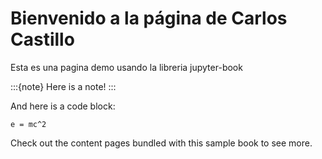 # Bienvenido a la página de Carlos Castillo

Esta es una pagina demo usando la libreria jupyter-book

:::{note}
Here is a note!
:::

And here is a code block:

```
e = mc^2
```

Check out the content pages bundled with this sample book to see more.
